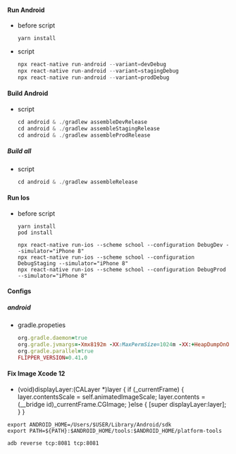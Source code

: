 #### Run Android
- before script
    ```
    yarn install
    ```

- script

    ```js
    npx react-native run-android --variant=devDebug
    npx react-native run-android --variant=stagingDebug
    npx react-native run-android --variant=prodDebug
    ```

#### Build Android
- script
    ```js
    cd android & ./gradlew assembleDevRelease
    cd android & ./gradlew assembleStagingRelease
    cd android & ./gradlew assembleProdRelease
    ```

##### Build all
- script
    ```js
    cd android & ./gradlew assembleRelease
    ```

#### Run Ios
- before script
    ```
    yarn install
    pod install
    ```
    ```
    npx react-native run-ios --scheme school --configuration DebugDev --simulator="iPhone 8"
    npx react-native run-ios --scheme school --configuration DebugStaging --simulator="iPhone 8"
    npx react-native run-ios --scheme school --configuration DebugProd --simulator="iPhone 8"
    ```


#### Configs
##### android
- gradle.propeties
    ```ruby
    org.gradle.daemon=true
    org.gradle.jvmargs=-Xmx8192m -XX:MaxPermSize=1024m -XX:+HeapDumpOnOutOfMemoryError -Dfile.encoding=UTF-8 -noverify
    org.gradle.parallel=true
    FLIPPER_VERSION=0.41.0
    ```


#### Fix Image Xcode 12
- (void)displayLayer:(CALayer *)layer
{
  if (_currentFrame) {
    layer.contentsScale = self.animatedImageScale;
    layer.contents = (__bridge id)_currentFrame.CGImage;
  }else {
      [super displayLayer:layer];
  }
}

```
export ANDROID_HOME=/Users/$USER/Library/Android/sdk
export PATH=${PATH}:$ANDROID_HOME/tools:$ANDROID_HOME/platform-tools
```

``` 
adb reverse tcp:8081 tcp:8081 
```
